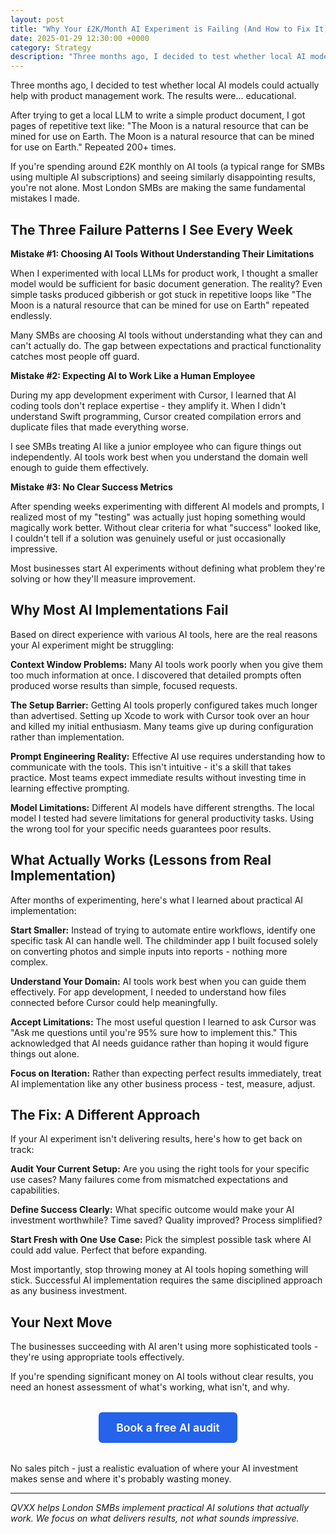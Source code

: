 ```yaml
---
layout: post
title: "Why Your £2K/Month AI Experiment is Failing (And How to Fix It)"
date: 2025-01-29 12:30:00 +0000
category: Strategy
description: "Three months ago, I decided to test whether local AI models could actually help with product management work. The results were... educational."
---
```


Three months ago, I decided to test whether local AI models could actually help with product management work. The results were... educational.

After trying to get a local LLM to write a simple product document, I got pages of repetitive text like: "The Moon is a natural resource that can be mined for use on Earth. The Moon is a natural resource that can be mined for use on Earth." Repeated 200+ times.

If you're spending around £2K monthly on AI tools (a typical range for SMBs using multiple AI subscriptions) and seeing similarly disappointing results, you're not alone. Most London SMBs are making the same fundamental mistakes I made.

## The Three Failure Patterns I See Every Week

**Mistake #1: Choosing AI Tools Without Understanding Their Limitations**

When I experimented with local LLMs for product work, I thought a smaller model would be sufficient for basic document generation. The reality? Even simple tasks produced gibberish or got stuck in repetitive loops like "The Moon is a natural resource that can be mined for use on Earth" repeated endlessly.

Many SMBs are choosing AI tools without understanding what they can and can't actually do. The gap between expectations and practical functionality catches most people off guard.

**Mistake #2: Expecting AI to Work Like a Human Employee**

During my app development experiment with Cursor, I learned that AI coding tools don't replace expertise - they amplify it. When I didn't understand Swift programming, Cursor created compilation errors and duplicate files that made everything worse.

I see SMBs treating AI like a junior employee who can figure things out independently. AI tools work best when you understand the domain well enough to guide them effectively.

**Mistake #3: No Clear Success Metrics**

After spending weeks experimenting with different AI models and prompts, I realized most of my "testing" was actually just hoping something would magically work better. Without clear criteria for what "success" looked like, I couldn't tell if a solution was genuinely useful or just occasionally impressive.

Most businesses start AI experiments without defining what problem they're solving or how they'll measure improvement.

## Why Most AI Implementations Fail

Based on direct experience with various AI tools, here are the real reasons your AI experiment might be struggling:

**Context Window Problems:** Many AI tools work poorly when you give them too much information at once. I discovered that detailed prompts often produced worse results than simple, focused requests.

**The Setup Barrier:** Getting AI tools properly configured takes much longer than advertised. Setting up Xcode to work with Cursor took over an hour and killed my initial enthusiasm. Many teams give up during configuration rather than implementation.

**Prompt Engineering Reality:** Effective AI use requires understanding how to communicate with the tools. This isn't intuitive - it's a skill that takes practice. Most teams expect immediate results without investing time in learning effective prompting.

**Model Limitations:** Different AI models have different strengths. The local model I tested had severe limitations for general productivity tasks. Using the wrong tool for your specific needs guarantees poor results.

## What Actually Works (Lessons from Real Implementation)

After months of experimenting, here's what I learned about practical AI implementation:

**Start Smaller:** Instead of trying to automate entire workflows, identify one specific task AI can handle well. The childminder app I built focused solely on converting photos and simple inputs into reports - nothing more complex.

**Understand Your Domain:** AI tools work best when you can guide them effectively. For app development, I needed to understand how files connected before Cursor could help meaningfully.

**Accept Limitations:** The most useful question I learned to ask Cursor was "Ask me questions until you're 95% sure how to implement this." This acknowledged that AI needs guidance rather than hoping it would figure things out alone.

**Focus on Iteration:** Rather than expecting perfect results immediately, treat AI implementation like any other business process - test, measure, adjust.

## The Fix: A Different Approach

If your AI experiment isn't delivering results, here's how to get back on track:

**Audit Your Current Setup:** Are you using the right tools for your specific use cases? Many failures come from mismatched expectations and capabilities.

**Define Success Clearly:** What specific outcome would make your AI investment worthwhile? Time saved? Quality improved? Process simplified?

**Start Fresh with One Use Case:** Pick the simplest possible task where AI could add value. Perfect that before expanding.

Most importantly, stop throwing money at AI tools hoping something will stick. Successful AI implementation requires the same disciplined approach as any business investment.

## Your Next Move

The businesses succeeding with AI aren't using more sophisticated tools - they're using appropriate tools effectively.

If you're spending significant money on AI tools without clear results, you need an honest assessment of what's working, what isn't, and why.

<div style="text-align: center; margin: 2rem 0;">
    <a href="https://calendar.app.google/FEpevxQTJxqaTzTPA" class="cta-button primary" style="display: inline-block; background: #2563eb; color: #fff; padding: 14px 28px; border-radius: 6px; text-decoration: none; font-weight: 600; font-size: 1.1rem;">Book a free AI audit</a>
</div>

No sales pitch - just a realistic evaluation of where your AI investment makes sense and where it's probably wasting money.

---

*QVXX helps London SMBs implement practical AI solutions that actually work. We focus on what delivers results, not what sounds impressive.*